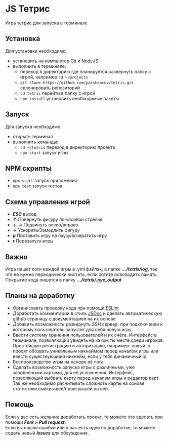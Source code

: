 # JS Тетрис

Игра [тетрис](https://ru.wikipedia.org/wiki/%D0%A2%D0%B5%D1%82%D1%80%D0%B8%D1%81) для запуска в терминале

## Установка

Для установки необходимо:
- установить на компьютер [Git](https://git-scm.com/) и [NodeJS](https://nodejs.org/ru/)
- выполнить в терминале:
  - переход в директорию где планируется развернуть папку с игрой, например `cd ~/projects`
  - `git clone https://github.com/parshencev/tetris.git` склонировать репозиторий
  - `cd tetris` перейти в папку с игрой
  - `npm install` установить необходимые пакеты

## Запуск

Для запуска необходимо:
- открыть терминал
- выполнить команды:
  - `cd ~/tetris` переход в директорию проекта
  - `npm start` запуск игры

## NPM скрипты

- `npm start` запуск приложения
- `npm test` запуск тестов

## Схема управления игрой

- ***ESC*** выход
- ***↑*** Повернуть фигуру по часовой стрелке
- ***← →*** Подвинуть влево/вправо
- ***↓*** Ускорить/Замедлить фигуру
- ***p*** Поставить игру на паузу/возвратить игру
- ***r*** Перезапуск игры

## Важно

Игра пишет логи каждой игры в .yml файлах, в папке ***.../tetris/log***, так что её нужно переодически чистить, если хотите освободить память.\
Покрытие кода пишется в папку ***.../tetris/.nyc_output***

## Планы на доработку

- Организовать проверку кода при помощи [ESLint](https://eslint.org/)
- Доработать комментарии в стиль [JSDoc](https://jsdoc.app/) и сделать автоматическую github страницу с документацией на их основе
- Добавить возможность развернуть SSH сервер, при подключении к которому пользователь запустит для себя новую игру
- Ввести систему хранения пользователей и их счёта. Интерфейс в терминале, позволяющий увидеть на каком ты месте среди игроков. Простейшую регистрацию и авторизацию, например: новый ip просят обозвать уникальным никнеймом перед началом игры или ввести существующиий никнейм, если у тебя динамичный ip.
- Воспроизводство игры на основе её лога
- Сделать возможность запуска игры с различными, уже заполнеными картами, для её усложнения. Интерфейс, позволяющий выбрать карту перед началом игры и редактор карт. Так же необходимо расчитывать сложноть карты на основе статистики выйгрышей/проигрышей на ней.

## Помощь

Если у вас есть желание доработать проект, то можете это сделать при помощи ***Fork*** и ***Pull request***.\
Если вы нашли ошибки или у вас есть идеи по доработке, то можете содать новый ***Issues*** для обсуждения.







